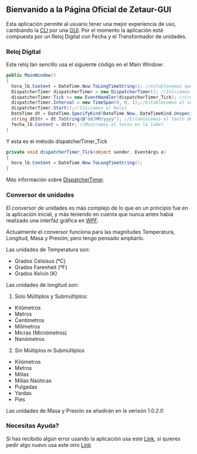 ## Bienvanido a la Página Oficial de Zetaur-GUI

Esta aplicación permite al usuario tener una mejor experiencia de uso, cambiando la [CLI](https://es.wikipedia.org/wiki/Interfaz_de_l%C3%ADnea_de_comandos) por una [GUI](https://es.wikipedia.org/wiki/Interfaz_gr%C3%A1fica_de_usuario).
Por el momento la aplicación está compuesta por un Reloj Digital con Fecha y el Transformador de unidades.

### Reloj Digital

Este reloj tan sencillo usa el siguiente código en el Main Window:

```C#
public MainWindow()
{
  hora_lb.Content = DateTime.Now.ToLongTimeString(); //establecemos que se ha de mostrar en el cuadro de texto de la hora
  DispatcherTimer dispatcherTimer = new DispatcherTimer(); //Iniciamos el DispatcherTimer
  dispatcherTimer.Tick += new EventHandler(dispatcherTimer_Tick); //Creamos el evento de actualización por tick
  dispatcherTimer.Interval = new TimeSpan(0, 0, 1);//Establecemos el intervalo de actualización a un segundo
  dispatcherTimer.Start();//Iniciamos el Reloj
  DateTime dt = DateTime.SpecifyKind(DateTime.Now, DateTimeKind.Unspecified);
  string dtStr = dt.ToString(@"dd/MM/yyyy"); //Establecemos el texto de la fecha con un formato
  fecha_lb.Content = dtStr; //Mostramos el texto en la label
}
```
Y esta es el método dispatcherTimer_Tick
```C#
private void dispatcherTimer_Tick(object sender, EventArgs e)
{
  hora_lb.Content = DateTime.Now.ToLongTimeString();
}
```
Más información sobre [DispatcherTimer](https://docs.microsoft.com/es-es/dotnet/api/system.windows.threading.dispatchertimer?view=netcore-3.1).

### Conversor de unidades

El conversor de unidades es más complejo de lo que en un principio fue en la aplicación inicial, y más teniendo en cuenta que nunca antes había realizado una interfáz gráfica en [WPF](https://es.wikipedia.org/wiki/Windows_Presentation_Foundation). 

Actualmente el conversor funciona para las magnitudes Temperatura, Longitud, Masa y Presión; pero tengo pensado ampliarlo. 

Las unidades de Temperatura son: 
- Grados Celsisus (ºC)
- Grados Farenheit (ºF)
- Grados Kelvin (K)

Las unidades de longitud son:
1. Solo Múltiplos y Submúltiplos:
- Kilómetros
- Metros
- Centímetros
- Milímetros
- Micras (Micrómetros)
- Nanómetros
2. Sin Múltiplos ni Submúltiplos
- Kilómetros
- Metros
- Millas
- Millas Naúticas
- Pulgadas
- Yardas
- Pies

Las unidades de Masa y Presión se añadirán en la verisón 1.0.2.0


### Necesitas Ayuda?

Si has recibido algún error usando la aplicación usa este [Link](https://github.com/ZegameusCompanyNetwork/Zetaur-GUI/issues/new?assignees=&labels=bug&template=reportar-bug.md&title=%5BBUG%5D-), si quieres pedir algo nuevo usa este otro [Link](https://github.com/ZegameusCompanyNetwork/Zetaur-GUI/issues/new?assignees=&labels=documentation%2C+enhancement&template=solicitud-de-funciones.md&title=%5BExtras%5D+-+)
